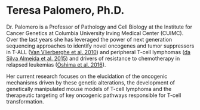 # Teresa Palomero, Ph.D.

<a href="https://twitter.com/teresa_palomero" target="_blank"><i class="bi bi-twitter-x"></i></a>

Dr. Palomero is a Professor of Pathology and Cell Biology at the Institute for Cancer Genetics
at Columbia University Irving Medical Center (CUIMC). Over the last years she has leveraged
the power of next generation sequencing approaches to identify novel oncogenes and tumor suppressors
in T-ALL ([Van Vlierberghe et al. 2010](https://doi.org/10.1038/ng.542))
and peripheral T-cell lymphomas ([da Silva Almeida et al. 2015](https://doi.org/10.1038/ng.3442))
and drivers of resistance to chemotherapy in relapsed leukemias ([Oshima et al. 2016](https://doi.org/10.1073/pnas.1608420113)).

Her current research focuses on the elucidation of the oncogenic mechanisms driven by these
genetic alterations, the development of genetically manipulated mouse models of T-cell lymphoma
and the therapeutic targeting of key oncogenic pathways responsible for T-cell transformation.

